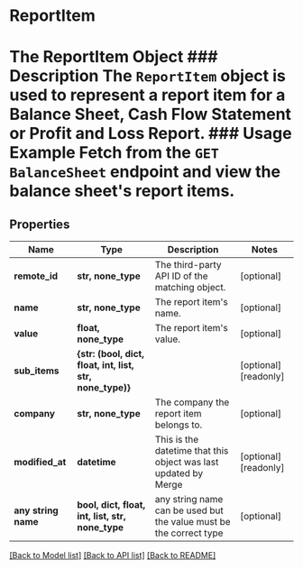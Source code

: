 # ReportItem

# The ReportItem Object ### Description The `ReportItem` object is used to represent a report item for a Balance Sheet, Cash Flow Statement or Profit and Loss Report. ### Usage Example Fetch from the `GET BalanceSheet` endpoint and view the balance sheet's report items.

## Properties

| Name                | Type                                                      | Description                                                        | Notes                 |
| ------------------- | --------------------------------------------------------- | ------------------------------------------------------------------ | --------------------- |
| **remote_id**       | **str, none_type**                                        | The third-party API ID of the matching object.                     | [optional]            |
| **name**            | **str, none_type**                                        | The report item&#39;s name.                                        | [optional]            |
| **value**           | **float, none_type**                                      | The report item&#39;s value.                                       | [optional]            |
| **sub_items**       | **{str: (bool, dict, float, int, list, str, none_type)}** |                                                                    | [optional] [readonly] |
| **company**         | **str, none_type**                                        | The company the report item belongs to.                            | [optional]            |
| **modified_at**     | **datetime**                                              | This is the datetime that this object was last updated by Merge    | [optional] [readonly] |
| **any string name** | **bool, dict, float, int, list, str, none_type**          | any string name can be used but the value must be the correct type | [optional]            |

[[Back to Model list]](../README.md#documentation-for-models) [[Back to API list]](../README.md#documentation-for-api-endpoints) [[Back to README]](../README.md)
